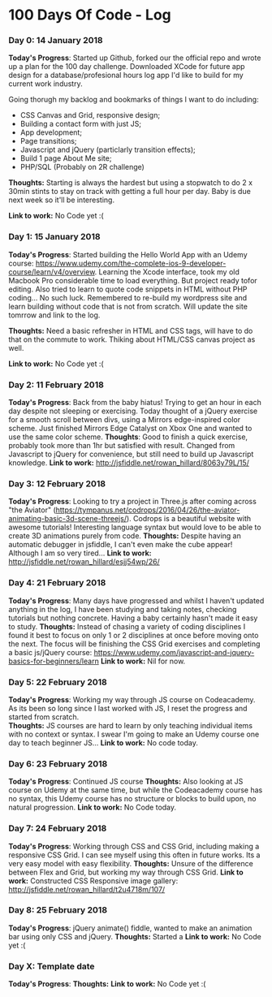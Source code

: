 # 100 Days Of Code - Log

### Day 0: 14 January 2018

**Today's Progress**: Started up Github, forked our the official repo and wrote up a plan for the 100 day challenge. Downloaded XCode for future app design for a database/profesional hours log app I'd like to build for my current work industry.

Going thorugh my backlog and bookmarks of things I want to do including:
- CSS Canvas and Grid, responsive design;
- Building a contact form with just JS;
- App development;
- Page transitions;
- Javascript and jQuery (particlarly transition effects);
- Build 1 page About Me site;
- PHP/SQL (Probably on 2R challenge)

**Thoughts:** Starting is always the hardest but using a stopwatch to do 2 x 30min stints to stay on track with getting a full hour per day. Baby is due next week so it'll be interesting. 

**Link to work:** No Code yet :(


### Day 1: 15 January 2018

**Today's Progress**: Started building the Hello World App with an Udemy course: https://www.udemy.com/the-complete-ios-9-developer-course/learn/v4/overview. Learning the Xcode interface, took my old Macbook Pro considerable time to load everything. But project ready tofor editing.  Also tried to learn to quote code snippets in HTML without PHP coding... No such luck. Remembered to re-build my wordpress site and learn building without code that is not from scratch. Will update the site tomrrow  and link to the log.

**Thoughts:** Need a basic refresher in HTML and CSS tags, will have to do that on the commute to work. Thiking about HTML/CSS canvas project as well.

**Link to work:** No Code yet :(

### Day 2: 11 February 2018

**Today's Progress**: Back from the baby hiatus! Trying to get an hour in each day despite not sleeping or exercising. Today thought of a jQuery exercise for a smooth scroll between divs, using a Mirrors edge-inspired color scheme. Just finished Mirrors Edge Catalyst on Xbox One and wanted to use the same color scheme. 
**Thoughts**: Good to finish a quick exercise, probably took more than 1hr but satisfied with result. Changed from Javascript to jQuery for convenience, but still need to build up Javascript knowledge. 
**Link to work:** http://jsfiddle.net/rowan_hillard/8063y79L/15/


### Day 3: 12 February 2018

**Today's Progress**: Looking to try a project in Three.js after coming across "the Aviator" (https://tympanus.net/codrops/2016/04/26/the-aviator-animating-basic-3d-scene-threejs/). Codrops is a beautiful website with awesome tutorials! Interesting language syntax but would love to be able to create 3D animations purely from code. 
**Thoughts:** Despite having an automatic debugger in jsfiddle, I can't even make the cube appear! Although I am so very tired...
**Link to work:** http://jsfiddle.net/rowan_hillard/esjj54wp/26/

### Day 4: 21 February 2018

**Today's Progress**: Many days have progressed and whilst I haven't updated anything in the log, I have been studying and taking notes, checking tutorials but nothing concrete. Having a baby certainly hasn't made it easy to study.
**Thoughts:** Instead of chasing a variety of coding disciplines I found it best to focus on only 1 or 2 disciplines at once before moving onto the next. The focus will be finishing the CSS Grid exercises and completing a basic js/jQuery course: https://www.udemy.com/javascript-and-jquery-basics-for-beginners/learn
**Link to work:** Nil for now.


### Day 5: 22 February 2018
**Today's Progress**: Working my way through JS course on Codeacademy. As its been so long since I last worked with JS, I reset the progress and started from scratch.   
**Thoughts:** JS courses are hard to learn by only teaching individual items with no context or syntax. I swear I'm going to make an Udemy course one day to teach beginner JS...
**Link to work:** No code today.


### Day 6: 23 February 2018
**Today's Progress**: Continued JS course
**Thoughts:** Also looking at JS course on Udemy at the same time, but while the Codeacademy course has no syntax, this Udemy course has no structure or blocks to build upon, no natural progression.
**Link to work:** No Code today.


### Day 7: 24 February 2018
**Today's Progress**: Working through CSS and CSS Grid, including making a responsive CSS Grid. I can see myself using this often in future works. Its a very easy model with easy flexibility.
**Thoughts:** Unsure of the difference between Flex and Grid, but working my way through CSS Grid. 
**Link to work:** Constructed CSS Responsive image gallery: http://jsfiddle.net/rowan_hillard/t2u4718m/107/


### Day 8: 25 February 2018
**Today's Progress**: jQuery animate() fiddle, wanted to make an animation bar using only CSS and jQuery.
**Thoughts:** Started a 
**Link to work:** No Code yet :(



### Day X: Template date

**Today's Progress**: 
**Thoughts:** 
**Link to work:** No Code yet :(
